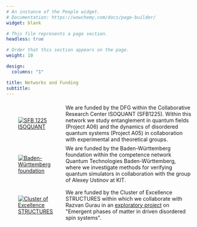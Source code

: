 ```yaml
---
# An instance of the People widget.
# Documentation: https://wowchemy.com/docs/page-builder/
widget: blank

# This file represents a page section.
headless: true

# Order that this section appears on the page.
weight: 10

design:
  columns: "1"

title: Networks and Funding
subtitle:
--- 
```

<style>
  .funding-row {
    margin: 25px 10px;
  }

  .funding-cell * {
  margin: auto;
  }

  @media (min-width: 576px){
    .funding-cell {
      display: table-cell;
      vertical-align: middle;
    }

    .funding-cell:nth-child(1) {
      width: 30%;
      padding: 5%;
    }

    .funding-row {
      display: table-row;
    }

    .funding-table {
      display: table;
      border-spacing: 0.5em;
    }
  }
</style>

<div class="funding-table">
  <div class="funding-row">
    <div class="funding-cell">
      <a href="https://www.isoquant-heidelberg.de/">
        <img src="/logos/isoquant.jpg" alt="SFB 1225 ISOQUANT">
      </a>
    </div>
    <span>We are funded by the DFG within the Collaborative Research Center ISOQUANT (SFB1225). Within this network we study entanglement in quantum fields (Project A06) and the dynamics of disordered quantum systems (Project A05) in collaboration with experimental and theoretical groups.</span>
  </div>
    
  <div class="funding-row">
    <div class="funding-cell">
      <a href="hhttps://www.bwstiftung.de/de/programm/quantentechnologie/">
        <img src="/logos/bw_stiftung.png" alt="Baden-Württemberg foundation">
      </a>
    </div>
    <div class="funding-cell">
      <span>We are funded by the Baden-Württemberg foundation within the competence network Quantum Technologies Baden-Württemberg, where we investigate methods for verifying quantum simulators in collaboration with the group of Alexey Ustinov at KIT.</span>
    </div>
  </div>


  <div class="funding-row">
    <div class="funding-cell">
      <a href="https://www.structures.uni-heidelberg.de/">
        <img src="/logos/structures1.png" alt="Cluster of Excellence STRUCTURES">
      </a>
    </div>
    <div class="funding-cell">
      <span>We are funded by the Cluster of Excellence STRUCTURES within which we collaborate with Razvan Gurau in an <a href="https://structures.uni-heidelberg.de/eps.html">exploratory project</a> on "Emergent phases of matter in driven disordered spin systems".</span>
    </div>
  </div>
</div>

